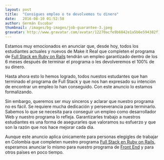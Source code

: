 ```yaml
---
layout: post
title:  "Consigues empleo o te devolvemos tu dinero"
date:   2016-08-10 01:52:58
author: Germán Escobar
thumbnail: /images/bg-images/job-guarantee-3.jpeg
gravatar: http://www.gravatar.com/avatar/12270acfe9b6842e1a5b6e594382f149.jpg?s=80
---
```


Estamos muy emocionados en anunciar que, desde hoy, todos los estudiantes actuales y nuevos de Make it Real que completen el programa de <a href="http://www.makeitreal.camp/full-stack-online?utm_source=blog&utm_medium=post&utm_content=job-guarantee&utm_campaign=full-stack-online" target="_blank">Full Stack en Ruby on Rails</a> tendrán un empleo garantizado dentro de los 6 meses después de terminar el programa o les devolveremos el 100% de su dinero.

Hasta ahora esto lo hemos logrado, todos nuestos estudantes que han terminado el programa de Full Stack y que nos han expresado su intención de encontrar un empleo lo han conseguido. Con este anuncio lo estamos formalizando.

Sin embargo, queremos ser muy sinceros y aclarar que nuestro programa no es fácil. Se requiere mucha dedicación y perseverancia para terminarlo. Sabemos lo que se necesita para conseguir un empleo como desarrollador Web y nuestro programa lo refleja. Garantizarles trabajo a nuestros estudiantes es una forma de asegurarles que valoramos su esfuerzo y que son la razón que nos hace mejorar cada día.

Aunque este anuncio aplica únicamente para personas elegigles de trabajar en Colombia que completen nuestro programa <a href="http://www.makeitreal.camp/full-stack-online?utm_source=blog&utm_medium=post&utm_content=job-guarantee&utm_campaign=full-stack-online" target="_blank">Full Stack en Ruby on Rails</a>, esperamos anunciar lo mismo para nuestro programa de <a href="http://www.makeitreal.camp/front-end-online?utm_source=blog&utm_medium=post&utm_content=job-guarantee&utm_campaign=full-stack-online" target="_blank">Front End</a> y para otros países en poco tiempo.
